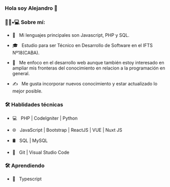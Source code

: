 ### Hola soy Alejandro 👋


<h3> 👨🏻•💻 Sobre mí: </h3>

- 🤔 &nbsp; Mi lenguajes principales son Javascript, PHP y SQL.

- 🎓 &nbsp; Estudio para ser Técnico en Desarrollo de Software en el IFTS Nº18(CABA).

- 🌱 &nbsp; Me enfoco en el desarrollo web aunque también estoy interesado en ampliar mis fronteras del conocimiento en relacion a la programación en general.

- ✍️ &nbsp; Me gusta incorporar nuevos conocimiento y estar actualizado lo mejor posible.



<h3>🛠 Hablidades técnicas</h3>



- 💻 &nbsp;  PHP | CodeIgniter | Python

- 🌐 &nbsp;  JavaScript | Bootstrap | ReactJS | VUE | Nuxt JS

- 🛢 &nbsp; SQL | MySQL

- 🔧 &nbsp; Git | Visual Studio Code



<h3>🛠 Aprendiendo</h3>

- 🔧 &nbsp; Typescript

